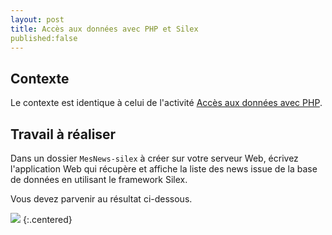 ```yaml
---
layout: post
title: Accès aux données avec PHP et Silex
published:false
---
```


## Contexte

Le contexte est identique à celui de l'activité [Accès aux données avec PHP](acces-donnees-php).

## Travail à réaliser

Dans un dossier `MesNews-silex` à créer sur votre serveur Web, écrivez l'application Web qui récupère et affiche la liste des news issue de la base de données en utilisant le framework Silex.

Vous devez parvenir au résultat ci-dessous.

![](../assets/acces-donnees/mesnews.png)
{:.centered}